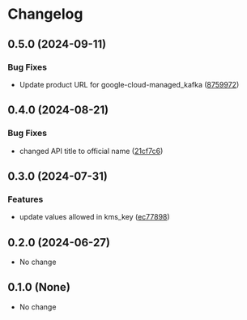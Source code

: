 # Changelog

## 0.5.0 (2024-09-11)

### Bug Fixes

* Update product URL for google-cloud-managed_kafka ([8759972](https://github.com/googleapis/google-cloud-java/commit/87599729a7e2d03b934c070110c1d81366bdd8cf))



## 0.4.0 (2024-08-21)

### Bug Fixes

* changed API title to official name ([21cf7c6](https://github.com/googleapis/google-cloud-java/commit/21cf7c6bb982dcaede5906be0ca55de1aeaf2b79))



## 0.3.0 (2024-07-31)

### Features

* update values allowed in kms_key ([ec77898](https://github.com/googleapis/google-cloud-java/commit/ec77898b951324f9de4ddc4e85229b84b2dd81ca))



## 0.2.0 (2024-06-27)

* No change


## 0.1.0 (None)

* No change
